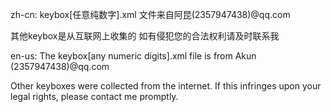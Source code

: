 zh-cn:
keybox[任意纯数字].xml 文件来自阿昆(2357947438)@qq.com

其他keybox是从互联网上收集的
如有侵犯您的合法权利请及时联系我



en-us:
The keybox[any numeric digits].xml file is from Akun (2357947438)@qq.com

Other keyboxes were collected from the internet.
If this infringes upon your legal rights, please contact me promptly.